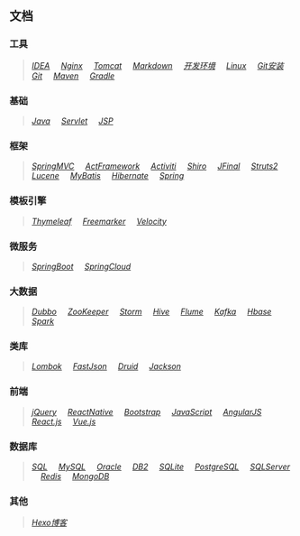 ## 文档

### 工具
>*[IDEA](src/IDEA.md)*
&nbsp;&nbsp;&nbsp;
>*[Nginx](src/Nginx.md)*
&nbsp;&nbsp;&nbsp;
>*[Tomcat](src/Tomcat.md)*
&nbsp;&nbsp;&nbsp;
>*[Markdown](src/Markdown.md)*
&nbsp;&nbsp;&nbsp;
>*[开发环境](src/Environment.md)*
&nbsp;&nbsp;&nbsp;
>*[Linux](src/Linux.md)*
&nbsp;&nbsp;&nbsp;
>*[Git安装](src/Git-Install.md)*
&nbsp;&nbsp;&nbsp;
>*[Git](src/Git.md)*
&nbsp;&nbsp;&nbsp;
>*[Maven](src/Maven.md)*
&nbsp;&nbsp;&nbsp;
>*[Gradle](src/Gradle.md)*
&nbsp;&nbsp;&nbsp;

### 基础
>*[Java](src/Java.md)*
&nbsp;&nbsp;&nbsp;
>*[Servlet](src/Servlet.md)*
&nbsp;&nbsp;&nbsp;
>*[JSP](src/JSP.md)*
&nbsp;&nbsp;&nbsp;

### 框架
>*[SpringMVC](src/SpringMVC.md)*
&nbsp;&nbsp;&nbsp;
>*[ActFramework](src/ActFramework.md)*
&nbsp;&nbsp;&nbsp;
>*[Activiti](src/Activiti.md)*
&nbsp;&nbsp;&nbsp;
>*[Shiro](src/Shiro.md)*
&nbsp;&nbsp;&nbsp;
>*[JFinal](src/JFinal.md)*
&nbsp;&nbsp;&nbsp;
>*[Struts2](src/Struts2.md)*
&nbsp;&nbsp;&nbsp;
>*[Lucene](src/Lucene.md)*
&nbsp;&nbsp;&nbsp;
>*[MyBatis](src/MyBatis.md)*
&nbsp;&nbsp;&nbsp;
>*[Hibernate](src/Hibernate.md)*
&nbsp;&nbsp;&nbsp;
>*[Spring](src/Spring.md)*
&nbsp;&nbsp;&nbsp;

### 模板引擎
>*[Thymeleaf](src/Thymeleaf.md)*
&nbsp;&nbsp;&nbsp;
>*[Freemarker](src/Freemarker.md)*
&nbsp;&nbsp;&nbsp;
>*[Velocity](src/Velocity.md)*
&nbsp;&nbsp;&nbsp;

### 微服务
>*[SpringBoot](src/SpringBoot.md)*
&nbsp;&nbsp;&nbsp;
>*[SpringCloud](src/SpringCloud.md)*
&nbsp;&nbsp;&nbsp;

### 大数据
>*[Dubbo](src/Dubbo.md)*
&nbsp;&nbsp;&nbsp;
>*[ZooKeeper](src/ZooKeeper.md)*
&nbsp;&nbsp;&nbsp;
>*[Storm](src/Storm.md)*
&nbsp;&nbsp;&nbsp;
>*[Hive](src/Hive.md)*
&nbsp;&nbsp;&nbsp;
>*[Flume](src/Flume.md)*
&nbsp;&nbsp;&nbsp;
>*[Kafka](src/Kafka.md)*
&nbsp;&nbsp;&nbsp;
>*[Hbase](src/Hbase.md)*
&nbsp;&nbsp;&nbsp;
>*[Spark](src/Spark.md)*
&nbsp;&nbsp;&nbsp;

### 类库
>*[Lombok](src/Lombok.md)*
&nbsp;&nbsp;&nbsp;
>*[FastJson](src/FastJson.md)*
&nbsp;&nbsp;&nbsp;
>*[Druid](src/Druid.md)*
&nbsp;&nbsp;&nbsp;
>*[Jackson](src/Jackson.md)*
&nbsp;&nbsp;&nbsp;

### 前端
>*[jQuery](src/jQuery.md)*
&nbsp;&nbsp;&nbsp;
>*[ReactNative](src/ReactNative.md)*
&nbsp;&nbsp;&nbsp;
>*[Bootstrap](src/Bootstrap.md)*
&nbsp;&nbsp;&nbsp;
>*[JavaScript](src/JavaScript.md)*
&nbsp;&nbsp;&nbsp;
>*[AngularJS](src/AngularJS.md)*
&nbsp;&nbsp;&nbsp;
>*[React.js](src/React.js.md)*
&nbsp;&nbsp;&nbsp;
>*[Vue.js](src/JavaScript.md)*
&nbsp;&nbsp;&nbsp;

### 数据库
>*[SQL](src/SQL.md)*
&nbsp;&nbsp;&nbsp;
>*[MySQL](src/MySQL.md)*
&nbsp;&nbsp;&nbsp;
>*[Oracle](src/Oracle.md)*
&nbsp;&nbsp;&nbsp;
>*[DB2](src/DB2.md)*
&nbsp;&nbsp;&nbsp;
>*[SQLite](src/SQLite.md)*
&nbsp;&nbsp;&nbsp;
>*[PostgreSQL](src/PostgreSQL.md)*
&nbsp;&nbsp;&nbsp;
>*[SQLServer](src/SQLServer.md)*
&nbsp;&nbsp;&nbsp;
>*[Redis](src/Redis.md)*
&nbsp;&nbsp;&nbsp;
>*[MongoDB](src/MongoDB.md)*
&nbsp;&nbsp;&nbsp;

### 其他
>*[Hexo博客](src/HexoBlog.md)*
&nbsp;&nbsp;&nbsp;